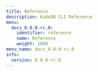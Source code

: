 ```yaml
---
title: Reference
description: KubeDB CLI Reference
menu:
  docs_0.8.0-rc.0:
    identifier: reference
    name: Reference
    weight: 1000
menu_name: docs_0.8.0-rc.0
info:
  version: 0.8.0-rc.0
---
```


